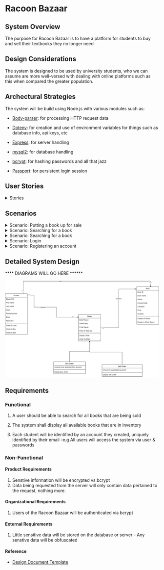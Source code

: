 # Racoon Bazaar

## System Overview
The purpose for Racoon Bazaar is to have a platform for students to buy and sell their textbooks they no longer need

## Design Considerations
The system is designed to be used by university students, who we can assume are more well-versed with dealing with online platforms such as this when compared the greater population.


## Archectural Strategies
The system will be build using Node.js with various modules such as:

- [Body-parser](https://www.npmjs.com/package/body-parser): for processing HTTP request data
    
- [Dotenv](https://www.npmjs.com/package/dotenv): for creation and use of environment variables for things such as database info, api keys, etc
    
- [Express](https://www.npmjs.com/package/express): for server handling
    
- [mysql2](https://www.npmjs.com/package/mysql2): for database handling

- [bcrypt](https://www.npmjs.com/package/bcrypt): for hashing passwords and all that jazz

- [Passport](https://www.npmjs.com/package/passport): for persistent login session

## User Stories
<details><summary> Stories </summary>


I as a student, want to have a service where I can buy and sell books, so I don't have to advertise it myself

I as a student, want to find the cheapest books for my courses, so I can buy them and save money

I as a student, want to find another student who can buy my textbooks, so I can make some money back.

I as a student, want to see how much textbooks cost for certain courses, so I can determine how expensive my education could get

I as a student, want to put a buy order for a book that is sold out, so I can be notified when the book I want is for sale


</details>



## Scenarios
<details>

<summary>Scenario: Putting a book up for sale</summary>

##### Initial Assumption
- A user has a book or a collection of books that they want to put up for sale to the Bazaar service. These books are identified by book title and author. They have been successfully authenticated on to Racoon Bazaar. 

##### Normal
- The user chooses to put up a sell order. They are prompted to enter the book name, author, the condition of the book, the major that is related to the book, and the price they are looking for.

- On completion, system will send a confirmation to the user stating that the order has been placed.

##### What Can Go Wrong
- User can put in an duplicate order that they already have put in. The system will inform the user that they already have an order for the same item and will notify them to edit it.

- User can put in malicious/unintended input. The server will notify the user that the input is not valid and the server will refuse to send the input to the database. 

##### System State on Completion
- User is logged in. The order will be sent to the database and the server will display the updated table.
</details>

<details>
<summary>Scenario: Searching for a book </summary>

##### Initial Assumption
- A user is looking for a book related to their major. Each book can be related to a major. They are already authenticated. 


##### Normal
- The user chooses to search for a book based of the major. They are prompted to look for a book via major. The input is then sent off to the server.

##### What Can Go Wrong
- 

- 

##### System State on Completion
- 
</details>



<details>
<summary>Scenario: Searching for a book </summary>

##### Initial Assumption
-  


##### Normal
-

##### What Can Go Wrong
- 

- 

##### System State on Completion
- 
</details>

<details>
<summary>Scenario: Login </summary>

##### Initial Assumption
- 


##### Normal
- 

##### What Can Go Wrong
- 

- 

##### System State on Completion
- 

</details>

<details>
<summary>Scenario: Registering an account </summary>

##### Initial Assumption
- 


##### Normal
- 

##### What Can Go Wrong
- 

- 

##### System State on Completion
- 

</details>




## Detailed System Design

**** DIAGRAMS WILL GO HERE ******

![Iteration 2 Class Diagram](<Iteration2ClassDiagramPlaceholder.jpg>)




## Requirements

### Functional 
 1. A user should be able to search for all books that are being sold
 2. The system shall display all available books that are in inventory
 
 3. Each student will be identified by an account they created, uniquely identified by their email
 -e.g All users will access the system via user & passwords


### Non-Functional
#### Product Requirements
 1. Senstive information will be encrypted vs bcrypt
 2. Data being requested from the server will only contain data pertained to the request, nothing more.

#### Organizational Requirements
 1. Users of the Racoon Bazaar will be authenticated via bcrypt


 #### External Requirements
  1. Little sensitive data will be stored on the database or server
    - Any senstive data will be obfuscated



#### Reference
- [Design Document Template](https://bit.ai/templates/software-design-document-template#:~:text=System%20Overview%3A%20Provide%20a%20general,functionality%20of%20the%20software%20system.&text=Assumptions%20and%20Dependencies%3A%20Describe%20any,the%20design%20of%20the%20software.)
